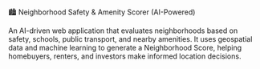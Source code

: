 🏙️ Neighborhood Safety & Amenity Scorer (AI-Powered)

An AI-driven web application that evaluates neighborhoods based on safety, schools, public transport, and nearby amenities.
It uses geospatial data and machine learning to generate a Neighborhood Score, helping homebuyers, renters, and investors make informed location decisions.
